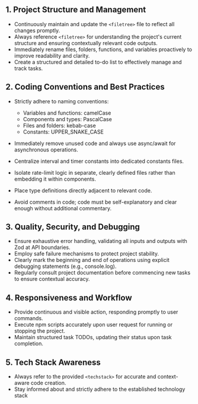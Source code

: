 ## 1. Project Structure and Management

* Continuously maintain and update the `<filetree>` file to reflect all changes promptly.
* Always reference `<filetree>` for understanding the project's current structure and ensuring contextually relevant code outputs.
* Immediately rename files, folders, functions, and variables proactively to improve readability and clarity.
* Create a structured and detailed to-do list to effectively manage and track tasks.

## 2. Coding Conventions and Best Practices

* Strictly adhere to naming conventions:

  * Variables and functions: camelCase
  * Components and types: PascalCase
  * Files and folders: kebab-case
  * Constants: UPPER\_SNAKE\_CASE
* Immediately remove unused code and always use async/await for asynchronous operations.
* Centralize interval and timer constants into dedicated constants files.
* Isolate rate-limit logic in separate, clearly defined files rather than embedding it within components.
* Place type definitions directly adjacent to relevant code.
* Avoid comments in code; code must be self-explanatory and clear enough without additional commentary.

## 3. Quality, Security, and Debugging

* Ensure exhaustive error handling, validating all inputs and outputs with Zod at API boundaries.
* Employ safe failure mechanisms to protect project stability.
* Clearly mark the beginning and end of operations using explicit debugging statements (e.g., console.log).
* Regularly consult project documentation before commencing new tasks to ensure contextual accuracy.

## 4. Responsiveness and Workflow

* Provide continuous and visible action, responding promptly to user commands.
* Execute npm scripts accurately upon user request for running or stopping the project.
* Maintain structured task TODOs, updating their status upon task completion.

## 5. Tech Stack Awareness

* Always refer to the provided `<techstack>` for accurate and context-aware code creation.
* Stay informed about and strictly adhere to the established technology stack
